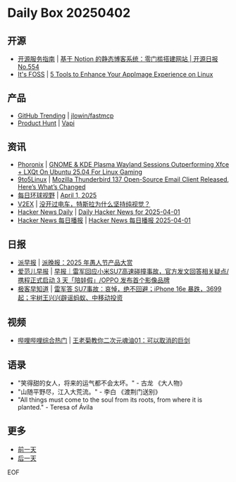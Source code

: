 # Daily Box 20250402

## 开源
- [开源服务指南](https://osguider.com/blog/) | [基于 Notion 的静态博客系统：零门槛搭建网站 | 开源日报 No.554](https://osguider.com/blog/post/daily/daily-554/)
- [It's FOSS](https://itsfoss.com/) | [5 Tools to Enhance Your AppImage Experience on Linux](https://itsfoss.com/appimage-tools/)

## 产品
- [GitHub Trending](https://github.com/trending?since=daily) | [jlowin/fastmcp](https://github.com/jlowin/fastmcp)
- [Product Hunt](https://www.producthunt.com) | [Vapi](https://www.producthunt.com/posts/vapi-2)

## 资讯
- [Phoronix](https://www.phoronix.com/) | [GNOME & KDE Plasma Wayland Sessions Outperforming Xfce + LXQt On Ubuntu 25.04 For Linux Gaming](https://www.phoronix.com/review/ubuntu-2504-x11-gaming)
- [9to5Linux](https://9to5linux.com/) | [Mozilla Thunderbird 137 Open-Source Email Client Released, Here&#8217;s What&#8217;s Changed](https://9to5linux.com/mozilla-thunderbird-137-open-source-email-client-released-heres-whats-changed)
- [每日环球视野](https://idai.ly/) | [April 1, 2025](http://m.idai.ly/se/a193iG?1743436800)
- [V2EX](https://www.v2ex.com/) | [没开过电车，特斯拉为什么坚持纯视觉？](https://www.v2ex.com/t/1122798)
- [Hacker News Daily](https://www.daemonology.net/hn-daily/) | [Daily Hacker News for 2025-04-01](https://www.daemonology.net/hn-daily/2025-04-01.html)
- [Hacker News 每日播报](https://hacker-news.agi.li/) | [Hacker News 每日播报 2025-04-01](https://hacker-news.agi.li/post/2025-04-01)

## 日报
- [派早报](https://sspai.com/tag/%E6%B4%BE%E6%97%A9%E6%8A%A5) | [派晚报：2025 年愚人节产品大赏](https://sspai.com/post/98030)
- [爱范儿早报](https://www.ifanr.com/category/ifanrnews) | [早报｜雷军回应小米SU7高速碰撞事故，官方发文回答相关疑点/携程正式启动 3 天「陪娃假」/OPPO 发布首个影像品牌](https://www.ifanr.com/1619546)
- [极客早知道](https://www.geekpark.net/column/74) | [雷军答 SU7事故：哀悼，绝不回避；iPhone 16e 暴跌，3699 起；宇树王兴兴辟谣蚂蚁、中移动投资](https://www.geekpark.net/news/347819)

## 视频
- [哔哩哔哩综合热门](https://www.bilibili.com/v/popular/all/) | [王老菊教你二次元魂油01：可以取消的巨剑](https://b23.tv/BV1X8fMYhENU)

## 语录
- "笑得甜的女人，将来的运气都不会太坏。" - 古龙 《大人物》
- "山随平野尽，江入大荒流。" - 李白 《渡荆门送别》
- "All things must come to the soul from its roots, from where it is planted." - Teresa of Ávila

## 更多
- [前一天](daily-box-20250401.md)
- [后一天](daily-box-20250403.md)

EOF